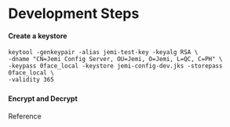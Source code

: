# Development Steps

#### Create a keystore

```
keytool -genkeypair -alias jemi-test-key -keyalg RSA \
-dname "CN=Jemi Config Server, OU=Jemi, O=Jemi, L=QC, C=PH" \
-keypass 0face_local -keystore jemi-config-dev.jks -storepass 0face_local \
-validity 365
```

### 

#### Encrypt and Decrypt







Reference

[Encrypting and  Decrypting Configuration Property Values in Spring Cloud]: https://patrickgrimard.io/2016/03/04/encrypting-and-decrypting-configuration-property-values-in-spring-cloud/



[Encrypting and  Decrypting Configuration Property Values in Spring Cloud]: https://patrickgrimard.io/2016/03/04/encrypting-and-decrypting-configuration-property-values-in-spring-cloud/	" ENCRYPTING AND DECRYPTING CONFIGURATION PROPERTY VALUES IN SPRING CLOUD"

